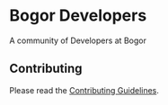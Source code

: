 # Bogor Developers
A community of Developers at Bogor

## Contributing
Please read the [Contributing Guidelines](https://github.com/Bogor-Developers/bogor.dev/CONTRIBUTING.md).